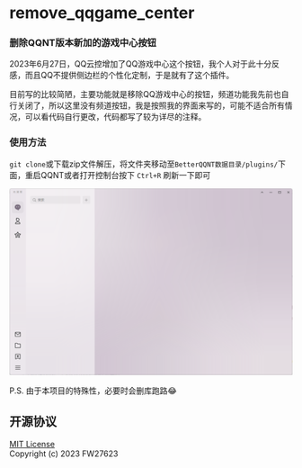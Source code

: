 # remove_qqgame_center
### 删除QQNT版本新加的游戏中心按钮

2023年6月27日，QQ云控增加了QQ游戏中心这个按钮，我个人对于此十分反感，而且QQ不提供侧边栏的个性化定制，于是就有了这个插件。

目前写的比较简陋，主要功能就是移除QQ游戏中心的按钮，频道功能我先前也自行关闭了，所以这里没有频道按钮，我是按照我的界面来写的，可能不适合所有情况，可以看代码自行更改，代码都写了较为详尽的注释。

### 使用方法
`git clone`或下载zip文件解压，将文件夹移动至`BetterQQNT数据目录/plugins/`下面，重启QQNT或者打开控制台按下 `Ctrl+R` 刷新一下即可

![效果图](./1.png)

P.S. 由于本项目的特殊性，必要时会删库跑路😂

## 开源协议

[MIT License](./LICENSE)  
Copyright (c) 2023 FW27623
